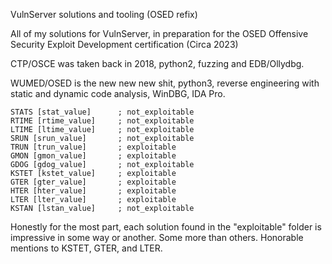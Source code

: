 VulnServer solutions and tooling (OSED refix)

All of my solutions for VulnServer, in preparation for the OSED Offensive Security Exploit Development certification (Circa 2023)

CTP/OSCE was taken back in 2018, python2, fuzzing and EDB/Ollydbg.

WUMED/OSED is the new new new shit, python3, reverse engineering with static and dynamic code analysis, WinDBG, IDA Pro.

```
STATS [stat_value]      ; not_exploitable
RTIME [rtime_value]     ; not_exploitable
LTIME [ltime_value]     ; not_exploitable
SRUN [srun_value]       ; not_exploitable
TRUN [trun_value]       ; exploitable
GMON [gmon_value]       ; exploitable
GDOG [gdog_value]       ; not_exploitable
KSTET [kstet_value]     ; exploitable
GTER [gter_value]       ; exploitable
HTER [hter_value]       ; exploitable
LTER [lter_value]       ; exploitable
KSTAN [lstan_value]     ; not_exploitable
```

Honestly for the most part, each solution found in the "exploitable" folder is impressive in some way or another.  Some more than others.  Honorable mentions to KSTET, GTER, and LTER.